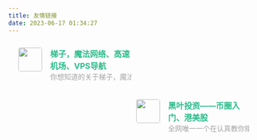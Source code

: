 ```yaml
---
title: 友情链接
date: 2023-06-17 01:34:27
---
```


<div class="post-body">
   <div id="links">
      <style>
         .links-content{
         margin-top:1rem;
         }
         .link-navigation::after {
         content: " ";
         display: block;
         clear: both;
         }
         .card {
         width: 45%;
         font-size: 1rem;
         padding: 10px 20px;
         border-radius: 4px;
         transition-duration: 0.15s;
         margin-bottom: 1rem;
         display:flex;
         }
         .card:nth-child(odd) {
         float: left;
         }
         .card:nth-child(even) {
         float: right;
         }
         .card:hover {
         transform: scale(1.1);
         box-shadow: 0 2px 6px 0 rgba(0, 0, 0, 0.12), 0 0 6px 0 rgba(0, 0, 0, 0.04);
         }
         .card a {
         border:none;
         }
         .card .ava {
         width: 3rem!important;
         height: 3rem!important;
         margin:0!important;
         margin-right: 1em!important;
         border-radius:4px;
         }
         .card .card-header {
         font-style: italic;
         overflow: hidden;
         width: 100%;
         }
         .card .card-header a {
         font-style: normal;
         color: #2bbc8a;
         font-weight: bold;
         text-decoration: none;
         }
         .card .card-header a:hover {
         color: #d480aa;
         text-decoration: none;
         }
         .card .card-header .info {
         font-style:normal;
         color:#a3a3a3;
         font-size:14px;
         min-width: 0;
         overflow: hidden;
         white-space: nowrap;
         }
      </style>
      <div class="links-content">
         <div class="link-navigation">
            <div class="card">
               <img class="ava" src="https://gcore.jsdelivr.net/gh/btcltceth/blogassets@latest/c/img/ssa-favicon.ico" />
               <div class="card-header">
                  <div>
                     <a href="https://shuziren.github.io/ssrvps/">梯子，魔法网络、高速机场、VPS导航</a>
                  </div>
                  <div class="info">你想知道的关于梯子，魔法网络、高速机场、VPS导航，无广告</div>
               </div>
            </div>
            <div class="card">
               <img class="ava" src="https://gcore.jsdelivr.net/gh/btcltceth/blogassets@latest/c/img/bi-logo.png" />
               <div class="card-header">
                  <div>
                     <a href="https://heiyetouzi.xyz">黑叶投资——币圈入门、港美股</a>
                  </div>
                  <div class="info">全网唯一一个在认真教你赚钱的币圈入门教程</div>
               </div>
            </div>
         </div>
      </div>
   </div>
</div>
